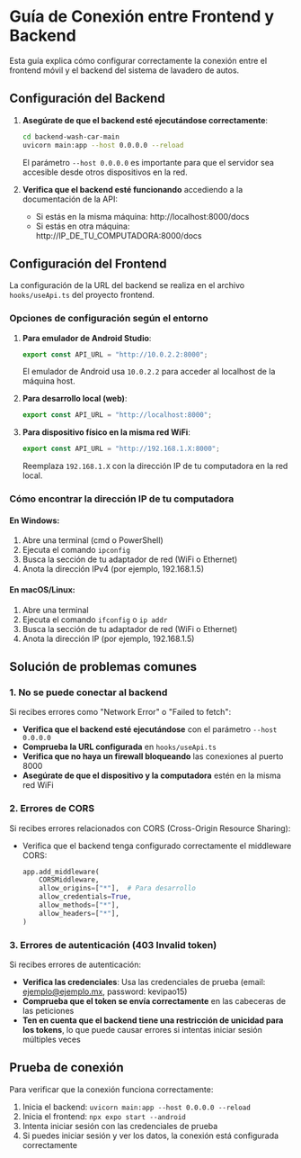 # Guía de Conexión entre Frontend y Backend

Esta guía explica cómo configurar correctamente la conexión entre el frontend móvil y el backend del sistema de lavadero de autos.

## Configuración del Backend

1. **Asegúrate de que el backend esté ejecutándose correctamente**:
   ```bash
   cd backend-wash-car-main
   uvicorn main:app --host 0.0.0.0 --reload
   ```

   El parámetro `--host 0.0.0.0` es importante para que el servidor sea accesible desde otros dispositivos en la red.

2. **Verifica que el backend esté funcionando** accediendo a la documentación de la API:
   - Si estás en la misma máquina: http://localhost:8000/docs
   - Si estás en otra máquina: http://IP_DE_TU_COMPUTADORA:8000/docs

## Configuración del Frontend

La configuración de la URL del backend se realiza en el archivo `hooks/useApi.ts` del proyecto frontend.

### Opciones de configuración según el entorno

1. **Para emulador de Android Studio**:
   ```typescript
   export const API_URL = "http://10.0.2.2:8000";
   ```
   
   El emulador de Android usa `10.0.2.2` para acceder al localhost de la máquina host.

2. **Para desarrollo local (web)**:
   ```typescript
   export const API_URL = "http://localhost:8000";
   ```

3. **Para dispositivo físico en la misma red WiFi**:
   ```typescript
   export const API_URL = "http://192.168.1.X:8000";
   ```
   
   Reemplaza `192.168.1.X` con la dirección IP de tu computadora en la red local.

### Cómo encontrar la dirección IP de tu computadora

#### En Windows:
1. Abre una terminal (cmd o PowerShell)
2. Ejecuta el comando `ipconfig`
3. Busca la sección de tu adaptador de red (WiFi o Ethernet)
4. Anota la dirección IPv4 (por ejemplo, 192.168.1.5)

#### En macOS/Linux:
1. Abre una terminal
2. Ejecuta el comando `ifconfig` o `ip addr`
3. Busca la sección de tu adaptador de red (WiFi o Ethernet)
4. Anota la dirección IP (por ejemplo, 192.168.1.5)

## Solución de problemas comunes

### 1. No se puede conectar al backend

Si recibes errores como "Network Error" o "Failed to fetch":

- **Verifica que el backend esté ejecutándose** con el parámetro `--host 0.0.0.0`
- **Comprueba la URL configurada** en `hooks/useApi.ts`
- **Verifica que no haya un firewall bloqueando** las conexiones al puerto 8000
- **Asegúrate de que el dispositivo y la computadora** estén en la misma red WiFi

### 2. Errores de CORS

Si recibes errores relacionados con CORS (Cross-Origin Resource Sharing):

- Verifica que el backend tenga configurado correctamente el middleware CORS:
  ```python
  app.add_middleware(
      CORSMiddleware,
      allow_origins=["*"],  # Para desarrollo
      allow_credentials=True,
      allow_methods=["*"],
      allow_headers=["*"],
  )
  ```

### 3. Errores de autenticación (403 Invalid token)

Si recibes errores de autenticación:

- **Verifica las credenciales**: Usa las credenciales de prueba (email: ejemplo@ejemplo.mx, password: kevipao15)
- **Comprueba que el token se envía correctamente** en las cabeceras de las peticiones
- **Ten en cuenta que el backend tiene una restricción de unicidad para los tokens**, lo que puede causar errores si intentas iniciar sesión múltiples veces

## Prueba de conexión

Para verificar que la conexión funciona correctamente:

1. Inicia el backend: `uvicorn main:app --host 0.0.0.0 --reload`
2. Inicia el frontend: `npx expo start --android`
3. Intenta iniciar sesión con las credenciales de prueba
4. Si puedes iniciar sesión y ver los datos, la conexión está configurada correctamente
